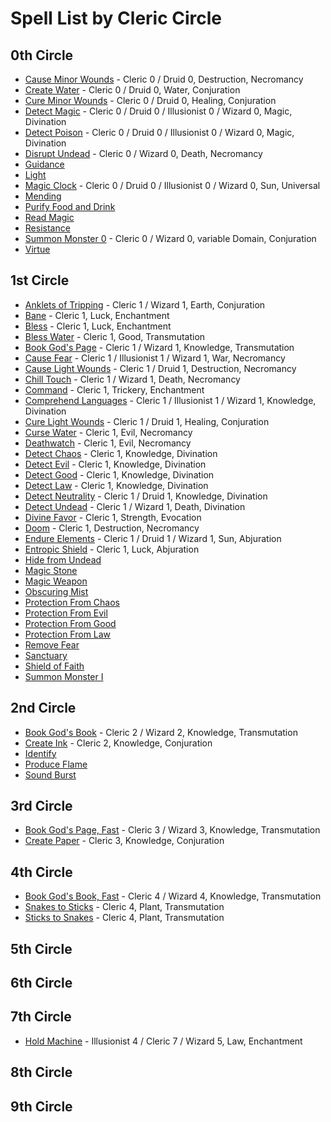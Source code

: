 # Spell List by Cleric Circle

## 0th Circle

- [Cause Minor Wounds](/Magic/C/CauseMinorWounds.md) - Cleric 0 / Druid 0, Destruction, Necromancy
- [Create Water](/Magic/C/CreateWater.md) - Cleric 0 / Druid 0, Water, Conjuration
- [Cure Minor Wounds](/Magic/C/CureMinorWounds.md) - Cleric 0 / Druid 0, Healing, Conjuration
- [Detect Magic](/Magic/D/DetectMagic.md) - Cleric 0 / Druid 0 / Illusionist 0 / Wizard 0, Magic, Divination
- [Detect Poison](/Magic/D/DetectPoison.md) - Cleric 0 / Druid 0 / Illusionist 0 / Wizard 0, Magic, Divination
- [Disrupt Undead](/Magic/D/DisruptUndead.md) - Cleric 0 / Wizard 0, Death, Necromancy
- [Guidance](/Magic/G/Guidance.md)
- [Light](/Magic/L/Light.md)
- [Magic Clock](/Magic/M/MagicClock.md) - Cleric 0 / Druid 0 / Illusionist 0 / Wizard 0, Sun, Universal
- [Mending](/Magic/M/Mending.md)
- [Purify Food and Drink](/Magic/P/PurifyFoodAndDrink.md)
- [Read Magic](/Magic/R/ReadMagic.md)
- [Resistance](/Magic/R/Resistance.md)
- [Summon Monster 0](/Magic/S/SummonMonster0.md) - Cleric 0 / Wizard 0, variable Domain, Conjuration
- [Virtue](/Magic/V/Virtue.md)

## 1st Circle

- [Anklets of Tripping](/Magic/A/AnkletsOfTripping.md) - Cleric 1 / Wizard 1, Earth, Conjuration
- [Bane](/Magic/B/Bane.md) - Cleric 1, Luck, Enchantment
- [Bless](/Magic/B/Bless.md) - Cleric 1, Luck, Enchantment
- [Bless Water](/Magic/B/BlessWater.md) - Cleric 1, Good, Transmutation
- [Book God's Page](/Magic/B/BookGodsPage.md) - Cleric 1 / Wizard 1, Knowledge, Transmutation
- [Cause Fear](/Magic/C/CauseFear.md) - Cleric 1 / Illusionist 1 / Wizard 1, War, Necromancy
- [Cause Light Wounds](/Magic/C/CauseLightWounds.md) - Cleric 1 / Druid 1, Destruction, Necromancy
- [Chill Touch](/Magic/C/ChillTouch.md) - Cleric 1 / Wizard 1, Death, Necromancy
- [Command](/Magic/C/Command.md) - Cleric 1, Trickery, Enchantment
- [Comprehend Languages](/Magic/C/ComprehendLanguages.md) - Cleric 1 / Illusionist 1 / Wizard 1, Knowledge, Divination
- [Cure Light Wounds](/Magic/C/CureLightWounds.md) - Cleric 1 / Druid 1, Healing, Conjuration
- [Curse Water](/Magic/C/CurseWater.md) - Cleric 1, Evil, Necromancy
- [Deathwatch](/Magic/D/Deathwatch.md) - Cleric 1, Evil, Necromancy
- [Detect Chaos](/Magic/D/DetectChaos.md) - Cleric 1, Knowledge, Divination
- [Detect Evil](/Magic/D/DetectEvil.md) - Cleric 1, Knowledge, Divination
- [Detect Good](/Magic/D/DetectGood.md) - Cleric 1, Knowledge, Divination
- [Detect Law](/Magic/D/DetectLaw.md) - Cleric 1, Knowledge, Divination
- [Detect Neutrality](/Magic/D/DetectNeutrality.md) - Cleric 1 / Druid 1, Knowledge, Divination
- [Detect Undead](/Magic/D/DetectUndead.md) - Cleric 1 / Wizard 1, Death, Divination
- [Divine Favor](/Magic/D/DivineFavor.md) - Cleric 1, Strength, Evocation
- [Doom](/Magic/D/Doom.md) - Cleric 1, Destruction, Necromancy
- [Endure Elements](/Magic/E/EndureElements.md) - Cleric 1 / Druid 1 / Wizard 1, Sun, Abjuration
- [Entropic Shield](/Magic/E/EntropicShield.md) - Cleric 1, Luck, Abjuration
- [Hide from Undead](/Magic/H/HideFromUndead.md)
- [Magic Stone](/Magic/M/MagicStone.md)
- [Magic Weapon](/Magic/M/MagicWeapon.md)
- [Obscuring Mist](/Magic/O/ObscuringMist.md)
- [Protection From Chaos](/Magic/P/ProtectionFromChaos.md)
- [Protection From Evil](/Magic/P/ProtectionFromEvil.md)
- [Protection From Good](/Magic/P/ProtectionFromGood.md)
- [Protection From Law](/Magic/P/ProtectionFromLaw.md)
- [Remove Fear](/Magic/R/RemoveFear.md)
- [Sanctuary](/Magic/S/Sanctuary.md)
- [Shield of Faith](/Magic/S/ShieldOfFaith.md)
- [Summon Monster I](/Magic/S/SummonMonster1.md)

## 2nd Circle

- [Book God's Book](/Magic/B/BookGodsBook.md) - Cleric 2 / Wizard 2, Knowledge, Transmutation
- [Create Ink](/Magic/C/CreateInk.md) - Cleric 2, Knowledge, Conjuration
- [Identify](/Magic/I/Identify.md)
- [Produce Flame](/Magic/P/ProduceFlame.md)
- [Sound Burst](/Magic/S/SoundBurst.md)

## 3rd Circle

- [Book God's Page, Fast](/Magic/B/BookGodsPageFast.md) - Cleric 3 / Wizard 3, Knowledge, Transmutation
- [Create Paper](/Magic/C/CreatePaper.md) - Cleric 3, Knowledge, Conjuration

## 4th Circle

- [Book God's Book, Fast](/Magic/B/BookGodsBookFast.md) - Cleric 4 / Wizard 4, Knowledge, Transmutation
- [Snakes to Sticks](/Magic/S/SnakesToSticks.md) - Cleric 4, Plant, Transmutation
- [Sticks to Snakes](/Magic/S/SticksToSnakes.md) - Cleric 4, Plant, Transmutation

## 5th Circle

## 6th Circle

## 7th Circle

- [Hold Machine](/Magic/H/HoldMachine.md) - Illusionist 4 / Cleric 7 / Wizard 5, Law, Enchantment

## 8th Circle

## 9th Circle
